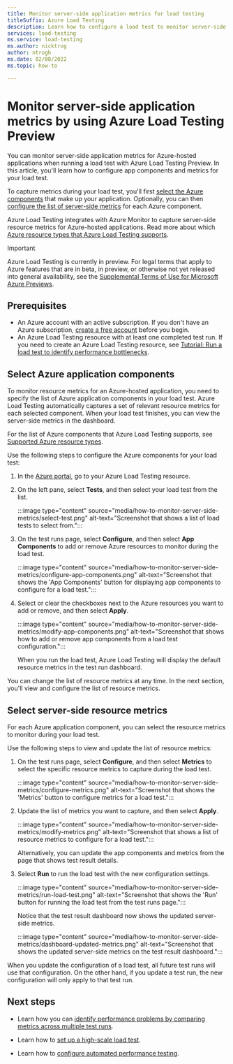 ```yaml
---
title: Monitor server-side application metrics for load testing
titleSuffix: Azure Load Testing
description: Learn how to configure a load test to monitor server-side application metrics by using Azure Load Testing.
services: load-testing
ms.service: load-testing
ms.author: nicktrog
author: ntrogh
ms.date: 02/08/2022
ms.topic: how-to

---
```

# Monitor server-side application metrics by using Azure Load Testing Preview
 
You can monitor server-side application metrics for Azure-hosted applications when running a load test with Azure Load Testing Preview. In this article, you'll learn how to configure app components and metrics for your load test.

To capture metrics during your load test, you'll first [select the Azure components](#select-azure-application-components) that make up your application. Optionally, you can then [configure the list of server-side metrics](#select-server-side-resource-metrics) for each Azure component.

Azure Load Testing integrates with Azure Monitor to capture server-side resource metrics for Azure-hosted applications. Read more about which [Azure resource types that Azure Load Testing supports](./resource-supported-azure-resource-types.md).

> [!IMPORTANT]
> Azure Load Testing is currently in preview. For legal terms that apply to Azure features that are in beta, in preview, or otherwise not yet released into general availability, see the [Supplemental Terms of Use for Microsoft Azure Previews](https://azure.microsoft.com/support/legal/preview-supplemental-terms/).

## Prerequisites  

- An Azure account with an active subscription. If you don't have an Azure subscription, [create a free account](https://azure.microsoft.com/free/?WT.mc_id=A261C142F) before you begin.  
- An Azure Load Testing resource with at least one completed test run. If you need to create an Azure Load Testing resource, see [Tutorial: Run a load test to identify performance bottlenecks](./tutorial-identify-bottlenecks-azure-portal.md).

## Select Azure application components

To monitor resource metrics for an Azure-hosted application, you need to specify the list of Azure application components in your load test. Azure Load Testing automatically captures a set of relevant resource metrics for each selected component. When your load test finishes, you can view the server-side metrics in the dashboard.

For the list of Azure components that Azure Load Testing supports, see [Supported Azure resource types](./resource-supported-azure-resource-types.md).

Use the following steps to configure the Azure components for your load test:

1. In the [Azure portal](https://portal.azure.com), go to your Azure Load Testing resource. 

1. On the left pane, select **Tests**, and then select your load test from the list.

    :::image type="content" source="media/how-to-monitor-server-side-metrics/select-test.png" alt-text="Screenshot that shows a list of load tests to select from.":::  

1. On the test runs page, select **Configure**, and then select **App Components** to add or remove Azure resources to monitor during the load test.

    :::image type="content" source="media/how-to-monitor-server-side-metrics/configure-app-components.png" alt-text="Screenshot that shows the 'App Components' button for displaying app components to configure for a load test.":::  

1. Select or clear the checkboxes next to the Azure resources you want to add or remove, and then select **Apply**.

    :::image type="content" source="media/how-to-monitor-server-side-metrics/modify-app-components.png" alt-text="Screenshot that shows how to add or remove app components from a load test configuration.":::  

    When you run the load test, Azure Load Testing will display the default resource metrics in the test run dashboard.

You can change the list of resource metrics at any time. In the next section, you'll view and configure the list of resource metrics.

## Select server-side resource metrics

For each Azure application component, you can select the resource metrics to monitor during your load test.

Use the following steps to view and update the list of resource metrics:

1. On the test runs page, select **Configure**, and then select **Metrics** to select the specific resource metrics to capture during the load test.

    :::image type="content" source="media/how-to-monitor-server-side-metrics/configure-metrics.png" alt-text="Screenshot that shows the 'Metrics' button to configure metrics for a load test.":::  

1. Update the list of metrics you want to capture, and then select **Apply**.

    :::image type="content" source="media/how-to-monitor-server-side-metrics/modify-metrics.png" alt-text="Screenshot that shows a list of resource metrics to configure for a load test.":::  

    Alternatively, you can update the app components and metrics from the page that shows test result details.

1. Select **Run** to run the load test with the new configuration settings.

    :::image type="content" source="media/how-to-monitor-server-side-metrics/run-load-test.png" alt-text="Screenshot that shows the 'Run' button for running the load test from the test runs page.":::  

    Notice that the test result dashboard now shows the updated server-side metrics.

    :::image type="content" source="media/how-to-monitor-server-side-metrics/dashboard-updated-metrics.png" alt-text="Screenshot that shows the updated server-side metrics on the test result dashboard.":::

When you update the configuration of a load test, all future test runs will use that configuration. On the other hand, if you update a test run, the new configuration will only apply to that test run.

## Next steps

- Learn how you can [identify performance problems by comparing metrics across multiple test runs](./how-to-compare-multiple-test-runs.md).

- Learn how to [set up a high-scale load test](./how-to-high-scale-load.md).

- Learn how to [configure automated performance testing](./tutorial-cicd-azure-pipelines.md).
